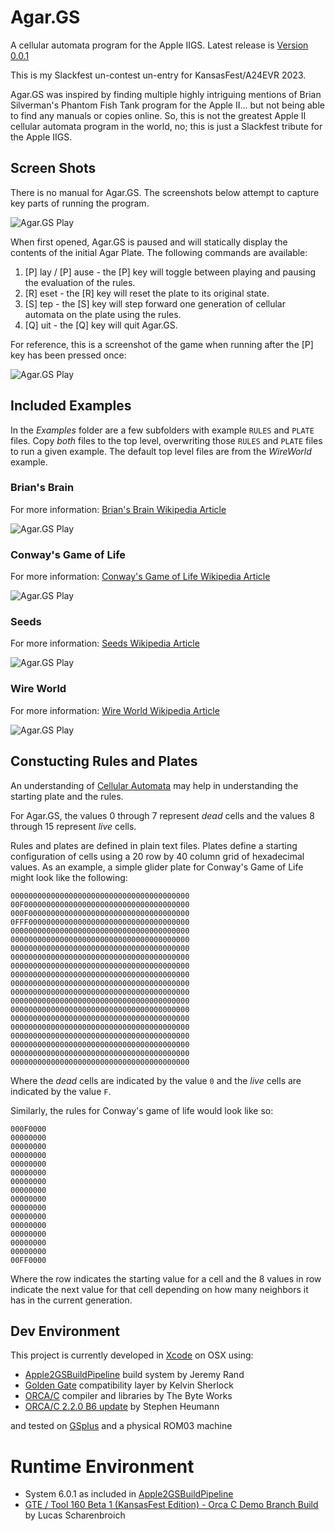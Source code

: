 # Agar.GS
A cellular automata program for the Apple IIGS. Latest release is [Version 0.0.1](https://github.com/dmalec/Agar.GS/releases/tag/v0.0.1)

This is my Slackfest un-contest un-entry for KansasFest/A24EVR 2023.

Agar.GS was inspired by finding multiple highly intriguing mentions of Brian Silverman's Phantom Fish Tank program for the Apple II... but not being able to find any manuals or copies online. So, this is not the greatest Apple II cellular automata program in the world, no; this is just a Slackfest tribute for the Apple IIGS.


## Screen Shots

There is no manual for Agar.GS. The screenshots below attempt to capture key parts of running the program.

![Agar.GS Play](docs/AgarGS_pause.png)

When first opened, Agar.GS is paused and will statically display the contents of the initial Agar Plate. The following commands are available:

1. [P] lay / [P] ause - the [P] key will toggle between playing and pausing the evaluation of the rules.
2. [R] eset - the [R] key will reset the plate to its original state.
3. [S] tep - the [S] key will step forward one generation of cellular automata on the plate using the rules.
4. [Q] uit - the [Q] key will quit Agar.GS.

For reference, this is a screenshot of the game when running after the [P] key has been pressed once:

![Agar.GS Play](docs/AgarGS_play.png)


## Included Examples

In the _Examples_ folder are a few subfolders with example `RULES` and `PLATE` files. Copy *both* files to the top level, overwriting those `RULES` and `PLATE` files to run a given example. The default top level files are from the _WireWorld_ example.

### Brian's Brain

For more information: [Brian's Brain Wikipedia Article](https://en.wikipedia.org/wiki/Brian%27s_Brain)

![Agar.GS Play](docs/AgarGS_BriansBrain.png)


### Conway's Game of Life

For more information: [Conway's Game of Life Wikipedia Article](https://en.wikipedia.org/wiki/Conway%27s_Game_of_Life)

![Agar.GS Play](docs/AgarGS_Conway.png)

### Seeds

For more information: [Seeds Wikipedia Article](https://en.wikipedia.org/wiki/Seeds_(cellular_automaton))

![Agar.GS Play](docs/AgarGS_Seeds.png)

### Wire World

For more information: [Wire World Wikipedia Article](https://en.wikipedia.org/wiki/Wireworld)

![Agar.GS Play](docs/AgarGS_WireWorld.png)

## Constucting Rules and Plates

An understanding of [Cellular Automata](https://en.wikipedia.org/wiki/Cellular_automaton) may help in understanding the starting plate and the rules.

For Agar.GS, the values 0 through 7 represent _dead_ cells and the values 8 through 15 represent _live_ cells.

Rules and plates are defined in plain text files. Plates define a starting configuration of cells using a 20 row by 40 column grid of hexadecimal values. As an example, a simple glider plate for Conway's Game of Life might look like the following:

```
000000000000000000000000000000000000000000F0000000000000000000000000000000000000000F0000000000000000000000000000000000000FFF0000000000000000000000000000000000000000000000000000000000000000000000000000000000000000000000000000000000000000000000000000000000000000000000000000000000000000000000000000000000000000000000000000000000000000000000000000000000000000000000000000000000000000000000000000000000000000000000000000000000000000000000000000000000000000000000000000000000000000000000000000000000000000000000000000000000000000000000000000000000000000000000000000000000000000000000000000000000000000000000000000000000000000000000000000000000000000000000000000000000000000000000000000000000000000000000000000000000000000000000000000000000000000000000000000000000000000000000000000000000000000000000000000
```
Where the _dead_ cells are indicated by the value `0` and the _live_ cells are indicated by the value `F`.

Similarly, the rules for Conway's game of life would look like so:

```
000F0000
00000000
00000000
00000000000000000000000000000000000000000000000000000000000000000000000000000000000000000000000000FF0000
```

Where the row indicates the starting value for a cell and the 8 values in row indicate the next value for that cell depending on how many neighbors it has in the current generation.

## Dev Environment

This project is currently developed in [Xcode](https://developer.apple.com/xcode/) on OSX using:

* [Apple2GSBuildPipeline](https://github.com/jeremysrand/Apple2GSBuildPipeline) build system by Jeremy Rand
* [Golden Gate](https://goldengate.gitlab.io/about/) compatibility layer by Kelvin Sherlock
* [ORCA/C](https://juiced.gs/vendor/byteworks/) compiler and libraries by The Byte Works
* [ORCA/C 2.2.0 B6 update](https://github.com/byteworksinc/ORCA-C/releases/tag/orcac-220b6) by Stephen Heumann

and tested on [GSplus](https://apple2.gs/plus/) and a physical ROM03 machine

# Runtime Environment

* System 6.0.1 as included in [Apple2GSBuildPipeline](https://github.com/jeremysrand/Apple2GSBuildPipeline)
* [GTE / Tool 160 Beta 1 (KansasFest Edition) - Orca C Demo Branch Build](https://github.com/lscharen/iigs-game-engine/tree/create-orca-c-demo) by Lucas Scharenbroich